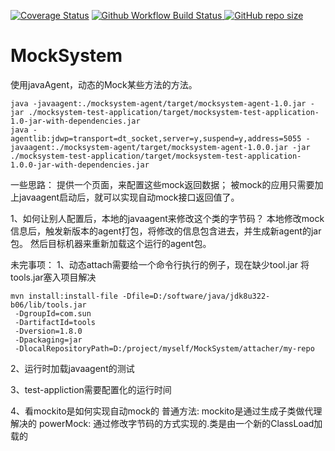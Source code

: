<a href="https://codecov.io/gh/wangjie-fourth/MockSystem/branch/main"><img src="https://img.shields.io/codecov/c/github/wangjie-fourth/MockSystem/main?logo=codecov&logoColor=white" alt="Coverage Status"></a>
<a href="https://github.com/wangjie-fourth/MockSystem/actions/workflows/build_and_test.yaml">
<img src="https://img.shields.io/github/actions/workflow/status/wangjie-fourth/MockSystem/build_and_test.yaml?branch=main&logo=github&logoColor=white&label=fast ci" alt="Github Workflow Build Status">
</a>
<a href="https://github.com/wangjie-fourth/MockSystem"><img src="https://img.shields.io/github/repo-size/wangjie-fourth/MockSystem" alt="GitHub repo size"></a>


# MockSystem
使用javaAgent，动态的Mock某些方法的方法。
```shell
java -javaagent:./mocksystem-agent/target/mocksystem-agent-1.0.jar -jar ./mocksystem-test-application/target/mocksystem-test-application-1.0-jar-with-dependencies.jar
java -agentlib:jdwp=transport=dt_socket,server=y,suspend=y,address=5055 -javaagent:./mocksystem-agent/target/mocksystem-agent-1.0.0.jar -jar ./mocksystem-test-application/target/mocksystem-test-application-1.0.0-jar-with-dependencies.jar
```

一些思路：
提供一个页面，来配置这些mock返回数据；
被mock的应用只需要加上javaagent启动后，就可以实现自动mock接口返回值了。

1、如何让别人配置后，本地的javaagent来修改这个类的字节码？
本地修改mock信息后，触发新版本的agent打包，将修改的信息包含进去，并生成新agent的jar包。
然后目标机器来重新加载这个运行的agent包。



未完事项：
1、动态attach需要给一个命令行执行的例子，现在缺少tool.jar
将tools.jar塞入项目解决
```shell
mvn install:install-file -Dfile=D:/software/java/jdk8u322-b06/lib/tools.jar
 -DgroupId=com.sun
 -DartifactId=tools
 -Dversion=1.8.0
 -Dpackaging=jar
 -DlocalRepositoryPath=D:/project/myself/MockSystem/attacher/my-repo
```

2、运行时加载javaagent的测试

3、test-appliction需要配置化的运行时间

4、看mockito是如何实现自动mock的
普通方法: mockito是通过生成子类做代理解决的
powerMock: 通过修改字节码的方式实现的.类是由一个新的ClassLoad加载的